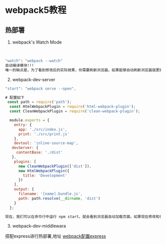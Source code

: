 # webpack5教程

## 热部署

1. webpack's Watch Mode

​

```bash
"watch": "webpack --watch"
自动编译模块!!!
唯一的缺点是，为了看到修改后的实际效果，你需要刷新浏览器。如果能够自动刷新浏览器就更好了，可以尝试使用 webpack-dev-server，恰好可以实现我们想要的功能。
```

2. webpack-dev-server

```javascript
"start": "webpack serve --open",

# 配置如下
 const path = require('path');
  const HtmlWebpackPlugin = require('html-webpack-plugin');
  const CleanWebpackPlugin = require('clean-webpack-plugin');

  module.exports = {
    entry: {
      app: './src/index.js',
      print: './src/print.js'
    },
    devtool: 'inline-source-map',
   devServer: {
     contentBase: './dist'
   },
    plugins: [
      new CleanWebpackPlugin(['dist']),
      new HtmlWebpackPlugin({
        title: 'Development'
      })
    ],
    output: {
      filename: '[name].bundle.js',
      path: path.resolve(__dirname, 'dist')
    }
  };

现在，我们可以在命令行中运行 npm start，就会看到浏览器自动加载页面。如果现在修改和保存任意源文件，web 服务器就会自动重新加载编译后的代码。试一下
```

3. webpack-dev-middlewara

搭配express进行热部署,地址
[webpack配置express](https://www.webpackjs.com/guides/development/#%E4%BD%BF%E7%94%A8-webpack-dev-middleware)
